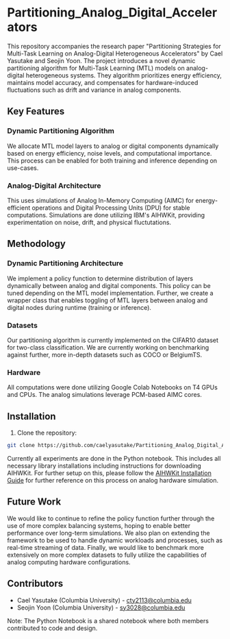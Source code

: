 # Partitioning_Analog_Digital_Accelerators
This repository accompanies the research paper "Partitioning Strategies for Multi-Task Learning on Analog-Digital Heterogeneous Accelerators" by Cael Yasutake and Seojin Yoon. The project introduces a novel dynamic partitioning algorithm for Multi-Task Learning (MTL) models on analog-digital heterogeneous systems. They algorithm prioritizes energy efficiency, maintains model accuracy, and compensates for hardware-induced fluctuations such as drift and variance in analog components.

## Key Features
### Dynamic Partitioning Algorithm
We allocate MTL model layers to analog or digital components dynamically based on energy efficiency, noise levels, and computational importance. This process can be enabled for both training and inference depending on use-cases.

### Analog-Digital Architecture
This uses simulations of Analog In-Memory Computing (AIMC) for energy-efficient operations and Digital Processing Units (DPU) for stable computations. Simulations are done utilizing IBM's AIHWKit, providing experimentation on noise, drift, and physical fluctutations.

## Methodology
### Dynamic Partitioning Architecture
We implement a policy function to determine distribution of layers dynamically between analog and digital components. This policy can be tuned depending on the MTL model implementation. Further, we create a wrapper class that enables toggling of MTL layers between analog and digital nodes during runtime (training or inference).

### Datasets
Our partitioning algorithm is currently implemented on the CIFAR10 dataset for two-class classification. We are currently working on benchmarking against further, more in-depth datasets such as COCO or BelgiumTS.

### Hardware
All computations were done utilizing Google Colab Notebooks on T4 GPUs and CPUs. The analog simulations leverage PCM-based AIMC cores.

## Installation
1. Clone the repository:
```bash
git clone https://github.com/caelyasutake/Partitioning_Analog_Digital_Accelerators
```

Currently all experiments are done in the Python notebook. This includes all necessary library installations including instructions for downloading AIHWKit. For further setup on this, please follow the [AIHWKit Installation Guide](https://aihwkit.readthedocs.io/en/latest/install.html) for further reference on this process on analog hardware simulation.

## Future Work
We would like to continue to refine the policy function further through the use of more complex balancing systems, hoping to enable better performance over long-term simulations. We also plan on extending the framework to be used to handle dynamic workloads and processes, such as real-time streaming of data. Finally, we would like to benchmark more extensively on more complex datasets to fully utilize the capabilities of analog computing hardware configurations.

## Contributors
* Cael Yasutake (Columbia University) - cty2113@columbia.edu
* Seojin Yoon (Columbia University) - sy3028@columbia.edu

Note: The Python Notebook is a shared notebook where both members contributed to code and design.
